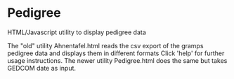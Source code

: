 # Pedigree
HTML/Javascript utility to display pedigree data

The "old" utility Ahnentafel.html reads the csv export of the gramps pedigree data and displays them in different formats 
Click 'help' for further usage instructions.
The newer utility Pedigree.html does the same but takes GEDCOM date as input.
